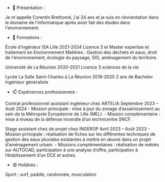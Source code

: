 - 👋 Présentation :
  
Je m'appelle Corentin Brethomé, j'ai 24 ans et je suis en réorientation dans le domaine de l'informatique après avoir fait des études dans l'environnement.

- 👀 Formations :
  
École d’ingénieur ISA Lille 
2021-2024 
Licence 3 et Master expertise et traitement en Environnement 
Matières : Gestion des déchets et eaux, droit de 
l'environnement, écologie du paysage, SIG, aménagement du 
territoire. 
 
Université de La Réunion 
2020-2021 
Licence 3 sciences de la vie 
 
Lycée La Salle Saint-Charles à La Réunion 
2018-2020 
2 ans de Bachelor ingénieur généraliste 

- 📫 Expériences professionnels :

Contrat professionnel assistant ingénieur chez ARTELIA 
Septembre 2023 – Août 2024 - Mission principale : mise à jour du zonage d’assainissement 
au sein de la Métropole Européenne de Lille (MEL). - Mission complémentaire : mise à niveau de la défense 
incendie d’un technicentre SNCF. 
 
Stage assistant chez de projet chez INGEROP 
Avril 2023 – Août 2023 - Mission principale : réalisation de fiches sur les différentes 
techniques de gestion des eaux pluviales existantes à mettre 
en œuvre dans un projet d’aménagement urbain. - Missions complémentaires : réalisation de métrés sur 
AUTOCAD, participation à une analyse d’offre, participation à 
l’établissement d’un DCE et autres.

- 😄 Hobbies :

Sport : surf, paddle, randonnée, 
musculation 


<!---
Corentin-974/Corentin-974 is a ✨ special ✨ repository because its `README.md` (this file) appears on your GitHub profile.
You can click the Preview link to take a look at your changes.
--->
